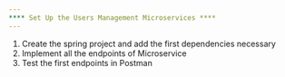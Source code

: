 ```yaml
---
**** Set Up the Users Management Microservices ****
---
```

1) Create the spring project and add the first dependencies necessary
2) Implement all the endpoints of Microservice
3) Test the first endpoints in Postman